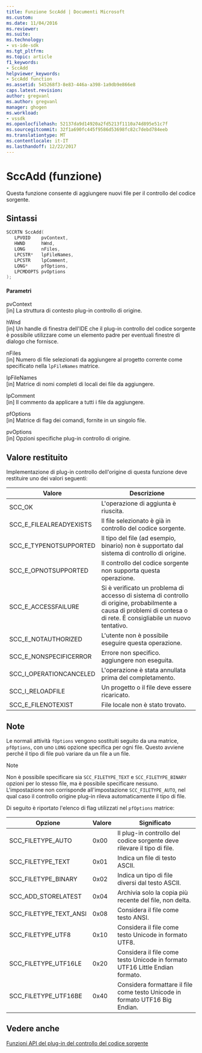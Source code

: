 ```yaml
---
title: Funzione SccAdd | Documenti Microsoft
ms.custom: 
ms.date: 11/04/2016
ms.reviewer: 
ms.suite: 
ms.technology:
- vs-ide-sdk
ms.tgt_pltfrm: 
ms.topic: article
f1_keywords:
- SccAdd
helpviewer_keywords:
- SccAdd function
ms.assetid: 545268f3-8e83-446a-a398-1a9db9e866e8
caps.latest.revision: 
author: gregvanl
ms.author: gregvanl
manager: ghogen
ms.workload:
- vssdk
ms.openlocfilehash: 52137da9d14920a2fd5213f1110a74d895e51c7f
ms.sourcegitcommit: 32f1a690fc445f9586d53698fc82c7debd784eeb
ms.translationtype: MT
ms.contentlocale: it-IT
ms.lasthandoff: 12/22/2017
---
```

# <a name="sccadd-function"></a>SccAdd (funzione)
Questa funzione consente di aggiungere nuovi file per il controllo del codice sorgente.  
  
## <a name="syntax"></a>Sintassi  
  
```cpp  
SCCRTN SccAdd(  
   LPVOID    pvContext,  
   HWND      hWnd,  
   LONG      nFiles,  
   LPCSTR*   lpFileNames,  
   LPCSTR    lpComment,  
   LONG*     pfOptions,  
   LPCMDOPTS pvOptions  
);  
```  
  
#### <a name="parameters"></a>Parametri  
 pvContext  
 [in] La struttura di contesto plug-in controllo di origine.  
  
 hWnd  
 [in] Un handle di finestra dell'IDE che il plug-in controllo del codice sorgente è possibile utilizzare come un elemento padre per eventuali finestre di dialogo che fornisce.  
  
 nFiles  
 [in] Numero di file selezionati da aggiungere al progetto corrente come specificato nella `lpFileNames` matrice.  
  
 lpFileNames  
 [in] Matrice di nomi completi di locali dei file da aggiungere.  
  
 lpComment  
 [in] Il commento da applicare a tutti i file da aggiungere.  
  
 pfOptions  
 [in] Matrice di flag dei comandi, fornite in un singolo file.  
  
 pvOptions  
 [in] Opzioni specifiche plug-in controllo di origine.  
  
## <a name="return-value"></a>Valore restituito  
 Implementazione di plug-in controllo dell'origine di questa funzione deve restituire uno dei valori seguenti:  
  
|Valore|Descrizione|  
|-----------|-----------------|  
|SCC_OK|L'operazione di aggiunta è riuscita.|  
|SCC_E_FILEALREADYEXISTS|Il file selezionato è già in controllo del codice sorgente.|  
|SCC_E_TYPENOTSUPPORTED|Il tipo del file (ad esempio, binario) non è supportato dal sistema di controllo di origine.|  
|SCC_E_OPNOTSUPPORTED|Il controllo del codice sorgente non supporta questa operazione.|  
|SCC_E_ACCESSFAILURE|Si è verificato un problema di accesso di sistema di controllo di origine, probabilmente a causa di problemi di contesa o di rete. È consigliabile un nuovo tentativo.|  
|SCC_E_NOTAUTHORIZED|L'utente non è possibile eseguire questa operazione.|  
|SCC_E_NONSPECIFICERROR|Errore non specifico. aggiungere non eseguita.|  
|SCC_I_OPERATIONCANCELED|L'operazione è stata annullata prima del completamento.|  
|SCC_I_RELOADFILE|Un progetto o il file deve essere ricaricato.|  
|SCC_E_FILENOTEXIST|File locale non è stato trovato.|  
  
## <a name="remarks"></a>Note  
 Le normali attività `fOptions` vengono sostituiti seguito da una matrice, `pfOptions`, con uno `LONG` opzione specifica per ogni file. Questo avviene perché il tipo di file può variare da un file a un file.  
  
> [!NOTE]
>  Non è possibile specificare sia `SCC_FILETYPE_TEXT` e `SCC_FILETYPE_BINARY` opzioni per lo stesso file, ma è possibile specificare nessuno. L'impostazione non corrisponde all'impostazione `SCC_FILETYPE_AUTO`, nel qual caso il controllo origine plug-in rileva automaticamente il tipo di file.  
  
 Di seguito è riportato l'elenco di flag utilizzati nel `pfOptions` matrice:  
  
|Opzione|Valore|Significato|  
|------------|-----------|-------------|  
|SCC_FILETYPE_AUTO|0x00|Il plug-in controllo del codice sorgente deve rilevare il tipo di file.|  
|SCC_FILETYPE_TEXT|0x01|Indica un file di testo ASCII.|  
|SCC_FILETYPE_BINARY|0x02|Indica un tipo di file diversi dal testo ASCII.|  
|SCC_ADD_STORELATEST|0x04|Archivia solo la copia più recente del file, non delta.|  
|SCC_FILETYPE_TEXT_ANSI|0x08|Considera il file come testo ANSI.|  
|SCC_FILETYPE_UTF8|0x10|Considera il file come testo Unicode in formato UTF8.|  
|SCC_FILETYPE_UTF16LE|0x20|Considera il file come testo Unicode in formato UTF16 Little Endian formato.|  
|SCC_FILETYPE_UTF16BE|0x40|Considera formattare il file come testo Unicode in formato UTF16 Big Endian.|  
  
## <a name="see-also"></a>Vedere anche  
 [Funzioni API del plug-in del controllo del codice sorgente](../extensibility/source-control-plug-in-api-functions.md)